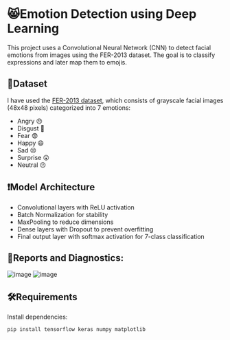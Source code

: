 # 😸Emotion Detection using Deep Learning

This project uses a Convolutional Neural Network (CNN) to detect facial emotions from images using the FER-2013 dataset. 
The goal is to classify expressions and later map them to emojis.

## 📂Dataset

I have used the [FER-2013 dataset](https://www.kaggle.com/datasets/msambare/fer2013), which consists of grayscale facial images (48x48 pixels) categorized into 7 emotions:
- Angry 😠
- Disgust 🤢
- Fear 😨
- Happy 😄
- Sad 😢
- Surprise 😲
- Neutral 😐

## ❗Model Architecture
- Convolutional layers with ReLU activation
- Batch Normalization for stability
- MaxPooling to reduce dimensions
- Dense layers with Dropout to prevent overfitting
- Final output layer with softmax activation for 7-class classification

## 🧷Reports and Diagnostics:
![image](https://github.com/user-attachments/assets/16d584cb-f02a-47ca-a7d5-631f5b8126af)
![image](https://github.com/user-attachments/assets/e1232bec-1d9a-4add-b72f-24e503785568)

## 🛠️Requirements
Install dependencies:
```bash
pip install tensorflow keras numpy matplotlib

